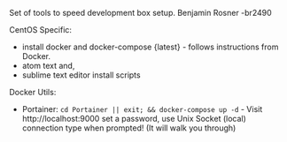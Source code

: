 Set of tools to speed development box setup.  Benjamin Rosner -br2490

CentOS Specific:
 - install docker and docker-compose {latest} - follows instructions from Docker.
 - atom text and,
 - sublime text editor install scripts

Docker Utils:
 - Portainer: `cd Portainer || exit; && docker-compose up -d` - Visit http://localhost:9000 set a password, use Unix Socket (local) connection type when prompted!  (It will walk you through)
